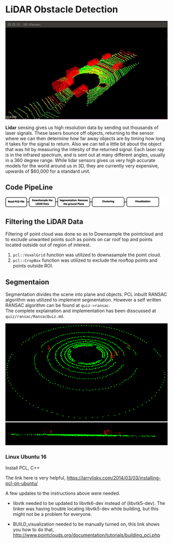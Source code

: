 # LiDAR Obstacle Detection

![alt text](https://github.com/curio-code/Udacity-SensorFusion-Nanodegree-LiDAR/blob/master/media/final.gif)

**Lidar** sensing gives us high resolution data by sending out thousands of laser signals. These lasers bounce off objects, returning to the sensor where we can then determine how far away objects are by timing how long it takes for the signal to return. Also we can tell a little bit about the object that was hit by measuring the intesity of the returned signal. Each laser ray is in the infrared spectrum, and is sent out at many different angles, usually in a 360 degree range. While lidar sensors gives us very high accurate models for the world around us in 3D, they are currently very expensive, upwards of $60,000 for a standard unit.

## Code PipeLine
![alt text](https://github.com/curio-code/Udacity-SensorFusion-Nanodegree-LiDAR/blob/master/media/flowchart.png)

## Filtering the LiDAR Data
Filtering of point cloud was done so as to Downsample the pointcloud and to exclude unwanted points such as points on car roof top and points located outside out of region of interest.

  1. ```pcl::VoxelGrid``` function was utilized to downasample the point cloud.
  2. ```pcl::CropBox``` function was utilized to exclude the rooftop points and points outside ROI.
  
## Segmentaion
Segmentation divides the scene into plane and objects. PCL inbuilt RANSAC algorithm was utilized to implement segmentation. However a self written RANSAC algorithm can be found at ```quiz->ransac```.<br /> 
The complete explaination and implementation has been disscussed at ```quiz/ransac/RansacQuiz.md```. 
<br /> 

![alt text](https://github.com/curio-code/Udacity-SensorFusion-Nanodegree-LiDAR/blob/master/media/ransac1.png)
![alt text](https://github.com/curio-code/Udacity-SensorFusion-Nanodegree-LiDAR/blob/master/media/ransac2.png)

### Linux Ubuntu 16

Install PCL, C++

The link here is very helpful, 
https://larrylisky.com/2014/03/03/installing-pcl-on-ubuntu/

A few updates to the instructions above were needed.

* libvtk needed to be updated to libvtk6-dev instead of (libvtk5-dev). The linker was having trouble locating libvtk5-dev while building, but this might not be a problem for everyone.

* BUILD_visualization needed to be manually turned on, this link shows you how to do that,
http://www.pointclouds.org/documentation/tutorials/building_pcl.php

